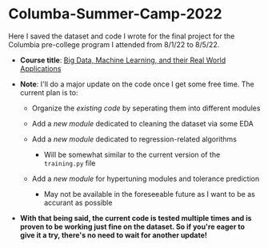 # Columba-Summer-Camp-2022
Here I saved the dataset and code I wrote for the final project for the Columbia pre-college program I attended from 8/1/22 to 8/5/22.

- **Course title**: [Big Data, Machine Learning, and their Real World Applications](https://precollege.sps.columbia.edu/highschool/online/courses/1-week/big-data-machine-learning-and-their-real-world-applications)

- **Note**: I'll do a major update on the code once I get some free time. The current plan is to:
  - Organize the *existing code* by seperating them into different modules
  - Add a *new module* dedicated to cleaning the dataset via some EDA
  - Add a *new module* dedicated to regression-related algorithms
    - Will be somewhat similar to the current version of the `training.py` file

  - Add a *new module* for hypertuning modules and tolerance prediction
    - May not be available in the foreseeable future as I want to be as accurant as possible

- **With that being said, the current code is tested multiple times and is proven to be working just fine on the dataset. So if you're eager to give it a try, there's no need to wait for another update!**
